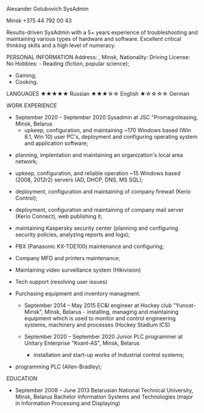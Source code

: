 Alexander Golubovich
SysAdmin

Minsk
+375 44 792 00 43

Results-driven SysAdmin with a 5+ years experience of troubleshooting and maintaining various types of hardware and software. Excellent critical thinking skills and a high level of numeracy. 


PERSONAL INFORMATION
  Address: , Minsk, 
  Nationality: 
  Driving License: No
  Hobbies: - Reading (fiction, popular science);
- Gaming;
- Cooking.

LANGUAGES
  ★★★★★ Russian
  ★★★☆☆ English
  ★☆☆☆☆ German


WORK EXPERIENCE
  * September 2020 – September 2020
    Sysadmin at JSC "Promagroleasing, Minsk, Belarus
      - upkeep, configuration, and maintaining ~170 Windows based (Win 8.1, Win 10) user PC's, deployment and configuring operating system and application software;
- planning, implentation and maintaining an organization's local area network;
- upkeep, configuration, and reliable operation ~15 Windows based (2008, 2012r2) servers (AD, DHCP, DNS, MS SQL);
- deployment, configuration and maintaining of company firewall (Kerio Control);
- deployment, configuration and maintaining of company mail server (Kerio Connect), web publishing it;
- maintaining Kaspersky security center (planning and configuring security policies, analyzing reports and logs);
- PBX (Panasonic KX-TDE100) maintenance and configuring;
- Company MFD and printers maintenance;
- Maintaining video surveillance system (Hikivision) 
- Tech support (resolving user issues)
- Purchasing equipment and inventory managment.

  * September 2014 – May 2015
    EC&I engineer at Hockey club "Yunost-Minsk", Minsk, Belarus
      - installing, managing and maintaining equipment which is used to monitor and control engineering systems, machinery and processes (Hockey Stadium ICS)

  * September 2020 – September 2020
    Junior PLC programmer at Unitary Enterprise "Kvant-AS", Minsk, Belarus
      - installation and start-up works of Industrial control systems;
- programming PLC (Allen-Bradley);


EDUCATION
  * September 2008 – June 2013
    Belarusian National Technical University, Minsk, Belarus Bachelor
    Information Systems and Technologies (major in Information Processing and Displaying)

